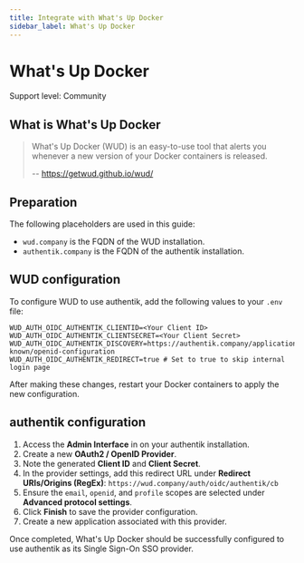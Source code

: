 ```yaml
---
title: Integrate with What's Up Docker
sidebar_label: What's Up Docker
---
```


# What's Up Docker

<span class="badge badge--secondary">Support level: Community</span>

## What is What's Up Docker

> What's Up Docker (WUD) is an easy-to-use tool that alerts you whenever a new version of your Docker containers is released.
>
> -- https://getwud.github.io/wud/

## Preparation

The following placeholders are used in this guide:

- `wud.company` is the FQDN of the WUD installation.
- `authentik.company` is the FQDN of the authentik installation.

## WUD configuration

To configure WUD to use authentik, add the following values to your `.env` file:

```
WUD_AUTH_OIDC_AUTHENTIK_CLIENTID=<Your Client ID>
WUD_AUTH_OIDC_AUTHENTIK_CLIENTSECRET=<Your Client Secret>
WUD_AUTH_OIDC_AUTHENTIK_DISCOVERY=https://authentik.company/application/o/wud/.well-known/openid-configuration
WUD_AUTH_OIDC_AUTHENTIK_REDIRECT=true # Set to true to skip internal login page
```

After making these changes, restart your Docker containers to apply the new configuration.

## authentik configuration

1. Access the **Admin Interface** in on your authentik installation.
2. Create a new **OAuth2 / OpenID Provider**.
3. Note the generated **Client ID** and **Client Secret**.
4. In the provider settings, add this redirect URL under **Redirect URIs/Origins (RegEx)**: `https://wud.company/auth/oidc/authentik/cb`
5. Ensure the `email`, `openid`, and `profile` scopes are selected under **Advanced protocol settings**.
6. Click **Finish** to save the provider configuration.
7. Create a new application associated with this provider.

Once completed, What's Up Docker should be successfully configured to use authentik as its Single Sign-On SSO provider.
